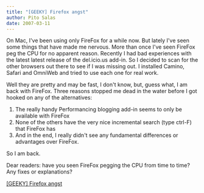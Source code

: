 ```yaml
---
title: "[GEEKY] Firefox angst"
author: Pito Salas
date: 2007-03-11
---
```




On Mac, I've been using only FireFox for a while now. But lately I've seen
some things that have made me nervous. More than once I've seen FireFox peg
the CPU for no apparent reason. Recently I had bad experiences with the latest
latest release of the del.icio.us add-in. So I decided to scan for the other
browsers out there to see if I was missing out. I installed Camino, Safari and
OmniWeb and tried to use each one for real work.

Well they are pretty and may be fast, I don't know, but, guess what, I am back
with FireFox. Three reasons stopped me dead in the water before I got hooked
on any of the alternatives:

  1. The really handy Performancing blogging add-in seems to only be available with FireFox
  2. None of the others have the very nice incremental search (type ctrl-F) that FireFox has
  3. And in the end, I really didn't see any fundamental differences or advantages over FireFox.

So I am back.

Dear readers: have you seen FireFox pegging the CPU from time to time? Any
fixes or explanations?


[[GEEKY] Firefox angst](None)
